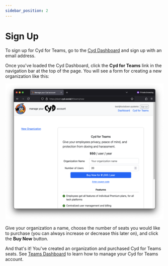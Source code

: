 ```yaml
---
sidebar_position: 2
---
```


# Sign Up

To sign up for Cyd for Teams, go to the [Cyd Dashboard](https://dash.cyd.social/) and sign up with an email address.

Once you've loaded the Cyd Dashboard, click the **Cyd for Teams** link in the navigation bar at the top of the page. You will see a form for creating a new organization like this:

![Create an organization](./img/create-org.png)

Give your organization a name, choose the number of seats you would like to purchase (you can always increase or decrease this later on), and click the **Buy Now** button.

And that's it! You've created an organization and purchased Cyd for Teams seats. See [Teams Dashboard](./dashboard) to learn how to manage your Cyd for Teams account.
